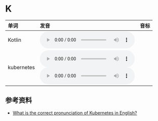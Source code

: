 
# K

| 单词  | 发音 | 音标 |
| :-- | :-- | :-- |
| Kotlin | <audio :src="$withBase('/audio/Kotlin.mp3')" controls="controls" controlslist="nodownload"></audio> |  |
| kubernetes | <audio :src="$withBase('/audio/kubernetes-0.mp3')" controls="controls" controlslist="nodownload"></audio><br/><audio :src="$withBase('/audio/kubernetes-1.mp3')" controls="controls" controlslist="nodownload"></audio> |  |

## 参考资料

- [What is the correct pronunciation of Kubernetes in English?](https://github.com/kubernetes/kubernetes/issues/44308)

